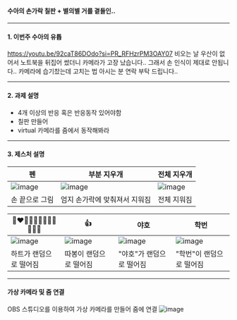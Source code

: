 #### 수아의 손가락 칠판 + 별의별 거를 곁들인..
---

#### 1. 이번주 수아의 유튭
https://youtu.be/92caT86DOdo?si=PR_RFHzrPM3OAY07
비오는 날 우산이 없어서 노트북을 뒤집어 썼더니 카메라가 고장 났습니다.. 그래서 손 인식이 제대로 안됩니다.. 카메라에 습기찼는데 고치는 법 아시는 분 연락 부탁 드립니다..

---
#### 2. 과제 설명
- 4개 이상의 반응 혹은 반응동작 있어야함
- 칠판 만들어
- virtual 카메라를 줌에서 동작해봐라

---
#### 3. 제스처 설명
|펜|부분 지우개|전체 지우개|
|---|-----|------|
|![image](https://github.com/user-attachments/assets/79ff0e96-e382-4dee-aac9-17c46d4771d5)|![image](https://github.com/user-attachments/assets/5b9b0a4d-521a-461d-b332-b82591c69ee0)|![image](https://github.com/user-attachments/assets/3f32b085-c9d2-4c9b-b1a9-9716d79b8cd8)|
|손 끝으로 그림|엄지 손가락에 맞춰져서 지워짐|전체 지워짐|

|🩷❤🧡💛💜💙🩵💚🖤🩶🤍🤎|👍|야호|학번|
|-----|-----------|------|--------|
|![image](https://github.com/user-attachments/assets/aebc11d7-e9bb-453c-a116-82fb1bd7f381)|![image](https://github.com/user-attachments/assets/cb7eec9f-b6f4-425a-908a-71f27126eb43)|![image](https://github.com/user-attachments/assets/4ea6afc3-8bae-46bd-9782-ad3b1b2f2ff8)|![image](https://github.com/user-attachments/assets/1a4286f3-af3b-4aa6-9c84-054daa40e003)|
|하트가 랜덤으로 떨어짐|따봉이 랜덤으로 떨어짐|"야호"가 랜덤으로 떨어짐|"학번"이 랜덤으로 떨어짐|

---
#### 가상 카메라 및 줌 연결

OBS 스튜디오를 이용하여 가상 카메라를 만들어 줌에 연결
![image](https://github.com/user-attachments/assets/bff469b3-a6f0-4792-8f8c-480ae107b352)



